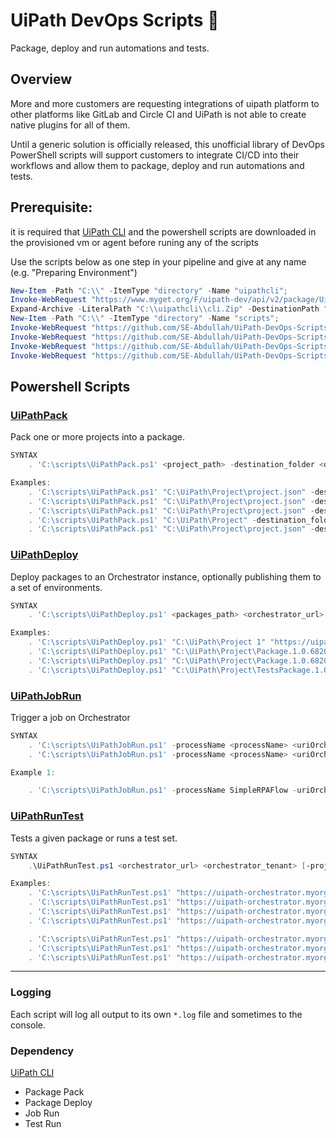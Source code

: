 
# UiPath DevOps Scripts 🤖

Package, deploy and run automations and tests.

## Overview

More and more customers are requesting integrations of uipath platform to other platforms like GitLab and Circle CI and UiPath is not able to create native plugins for all of them.

Until a generic solution is officially released, this unofficial library of DevOps PowerShell scripts will support customers to integrate CI/CD into their workflows and allow them to package, deploy and run automations and tests.

## Prerequisite:
it is required that [UiPath CLI](https://www.myget.org/feed/uipath-dev/package/nuget/UiPath.CLI) and the powershell scripts are downloaded in the provisioned vm or agent before runing any of the scripts

Use the scripts below as one step in your pipeline and give at any name (e.g. "Preparing Environment")
 ```PowerShell
 New-Item -Path "C:\\" -ItemType "directory" -Name "uipathcli";
 Invoke-WebRequest "https://www.myget.org/F/uipath-dev/api/v2/package/UiPath.CLI/1.0.7758.25166" -OutFile "C:\\uipathcli\\cli.zip";
 Expand-Archive -LiteralPath "C:\\uipathcli\\cli.Zip" -DestinationPath "C:\\uipathcli";
 New-Item -Path "C:\\" -ItemType "directory" -Name "scripts";
 Invoke-WebRequest "https://github.com/SE-Abdullah/UiPath-DevOps-Scripts/raw/main/scripts/UiPathPack.ps1"  -OutFile "C:\\scripts\\UiPathPack.ps1";
 Invoke-WebRequest "https://github.com/SE-Abdullah/UiPath-DevOps-Scripts/raw/main/scripts/UiPathDeploy.ps1"  -OutFile "C:\\scripts\\UiPathDeploy.ps1";
 Invoke-WebRequest "https://github.com/SE-Abdullah/UiPath-DevOps-Scripts/raw/main/scripts/UiPathJobRun.ps1"  -OutFile "C:\\scripts\\UiPathJobRun.ps1";
 Invoke-WebRequest "https://github.com/SE-Abdullah/UiPath-DevOps-Scripts/raw/main/scripts/UiPathRunTest.ps1"  -OutFile "C:\\scripts\\UiPathRunTest.ps1";
```

## Powershell Scripts

### [UiPathPack](docs/UiPathPack.md) 
 Pack one or more projects into a package.
```PowerShell
SYNTAX
    . 'C:\scripts\UiPathPack.ps1' <project_path> -destination_folder <destination_folder> [-version <version>] [-autoVersion] [-outputType <Process|Library|Tests|Objects>] [-libraryOrchestratorUrl <orchestrator_url> -libraryOrchestratorTenant <orchestrator_tenant>] [-libraryOrchestratorUsername <orchestrator_user> -libraryOrchestratorPassword <orchestrator_pass>] [-libraryOrchestratorUserKey <UserKey> -libraryOrchestratorAccountName <account_name>] [-libraryOrchestratorFolder <folder>] [-language <language>] [-uipathCLI_Folder <cli folder>]

Examples:
    . 'C:\scripts\UiPathPack.ps1' "C:\UiPath\Project\project.json" -destination_folder "C:\UiPath\Package"
    . 'C:\scripts\UiPathPack.ps1' "C:\UiPath\Project\project.json" -destination_folder "C:\UiPath\Package" -version 1.0.6820.22047
    . 'C:\scripts\UiPathPack.ps1' "C:\UiPath\Project\project.json" -destination_folder "C:\UiPath\Package" -autoVersion
    . 'C:\scripts\UiPathPack.ps1' "C:\UiPath\Project" -destination_folder "C:\UiPath\Package"
    . 'C:\scripts\UiPathPack.ps1' "C:\UiPath\Project\project.json" -destination_folder "C:\UiPath\Package" -outputType Tests -l en-US

```

###  [UiPathDeploy](docs/UiPathDeploy.md) 
Deploy packages to an Orchestrator instance, optionally publishing them to a set of environments.
```PowerShell
SYNTAX
    . 'C:\scripts\UiPathDeploy.ps1' <packages_path> <orchestrator_url> <orchestrator_tenant> [-orchestrator_user <orchestrator_user> -orchestrator_pass <orchestrator_pass>] [-UserKey <UserKey> -account_name <account_name>] [-folder_organization_unit <folder_organization_unit>] [-environment_list <environment_list>] [-language <language>] [-uipathCLI_Folder <cli folder>]

Examples:
    . 'C:\scripts\UiPathDeploy.ps1' "C:\UiPath\Project 1" "https://uipath-orchestrator.myorg.com" default -orchestrator_user admin -orchestrator_pass 123456
    . 'C:\scripts\UiPathDeploy.ps1' "C:\UiPath\Project\Package.1.0.6820.22047.nupkg" "https://uipath-orchestrator.myorg.com" default -orchestrator_user admin -orchestrator_pass 123456 -folder_organization_unit OurOrganization
    . 'C:\scripts\UiPathDeploy.ps1' "C:\UiPath\Project\Package.1.0.6820.22047.nupkg" "https://uipath-orchestrator.myorg.com" default -UserKey a7da29a2c93a717110a82 -account_name myAccount
    . 'C:\scripts\UiPathDeploy.ps1' "C:\UiPath\Project\TestsPackage.1.0.6820.22047.nupkg" "https://uipath-orchestrator.myorg.com" default -orchestrator_user admin -orchestrator_pass 123456 -environment_list SAPEnvironment,ExcelAutomationEnvironment -language en-US


```
### [UiPathJobRun](docs/UiPathJobRun.md) 
Trigger a job on Orchestrator
```PowerShell
SYNTAX
    . 'C:\scripts\UiPathJobRun.ps1' -processName <processName> <uriOrch> <tenantlName> [-accountName <accountName> -userKey <userKey>] [-folder_organization_unit <folder_organization_unit>]
    . 'C:\scripts\UiPathJobRun.ps1' -processName <processName> <uriOrch> <tenantlName> [-orchestrator_user <orchestrator_user> -orchestrator_pass <orchestrator_pass>] [-folder_organization_unit <folder_organization_unit>] [-uipathCLI_Folder <cli folder>]

Example 1:

    . 'C:\scripts\UiPathJobRun.ps1' -processName SimpleRPAFlow -uriOrch https://cloud.uipath.com -tenantlName AbdullahTenant -accountName accountLogicalName -userKey xxxxxxxxxx -folder_organization_unit folderName
```
### [UiPathRunTest](docs/UiPathRunTest.md) 
Tests a given package or runs a test set.
```PowerShell
SYNTAX
    .\UiPathRunTest.ps1 <orchestrator_url> <orchestrator_tenant> [-project_path <package>] [-testset <testset>] [-orchestrator_user <orchestrator_user> -orchestrator_pass <orchestrator_pass>] [-UserKey <auth_token> -account_name <account_name>] [-environment <environment>] [-folder_organization_unit <folder_organization_unit>] [-language <language>] [-uipathCLI_Folder <cli folder>]

Examples:
    . 'C:\scripts\UiPathRunTest.ps1' "https://uipath-orchestrator.myorg.com" default -orchestrator_user admin -orchestrator_pass 123456 -S "MyRobotTests"
    . 'C:\scripts\UiPathRunTest.ps1' "https://uipath-orchestrator.myorg.com" default -orchestrator_user admin -orchestrator_pass 123456 -project_path "C:\UiPath\Project\project.json" -environment TestingEnv
    . 'C:\scripts\UiPathRunTest.ps1' "https://uipath-orchestrator.myorg.com" default -orchestrator_user admin -orchestrator_pass 123456 -project_path "C:\UiPath\Project\project.json" -folder_organization_unit MyFolder
    . 'C:\scripts\UiPathRunTest.ps1' "https://uipath-orchestrator.myorg.com" default -orchestrator_user admin -orchestrator_pass 123456 -project_path "C:\UiPath\Project\project.json" -folder_organization_unit MyFolder -environment MyEnvironment

    . 'C:\scripts\UiPathRunTest.ps1' "https://uipath-orchestrator.myorg.com" default -UserKey a7da29a2c93a717110a82 -account_name myAccount -testset "MyRobotTests"
    . 'C:\scripts\UiPathRunTest.ps1' "https://uipath-orchestrator.myorg.com" default -UserKey a7da29a2c93a717110a82 -account_name myAccount -project_path "C:\UiPath\Project\project.json" -environment TestingEnv -out junit
    . 'C:\scripts\UiPathRunTest.ps1' "https://uipath-orchestrator.myorg.com" default -UserKey a7da29a2c93a717110a82 -account_name myAccount -project_path "C:\UiPath\Project\project.json" -environment TestingEnv -result_path "C:\results.json" -out uipath -language en-US

```
---

### Logging

Each script will log all output to its own `*.log` file and sometimes to the console.

### Dependency

[UiPath CLI](https://www.myget.org/feed/uipath-dev/package/nuget/UiPath.CLI)

* Package Pack
* Package Deploy
* Job Run
* Test Run